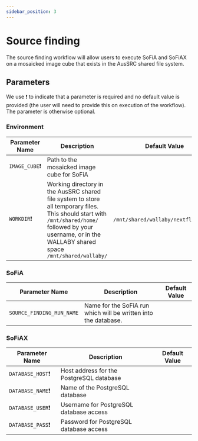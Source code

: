 ```yaml
---
sidebar_position: 3
---
```


# Source finding

The source finding workflow will allow users to execute SoFiA and SoFiAX on a mosaicked image cube that exists in the AusSRC shared file system.

## Parameters

We use ❗ to indicate that a parameter is required and no default value is provided (the user will need to provide this on execution of the workflow). The parameter is otherwise optional.

### Environment 

| Parameter Name  | Description | Default Value |
|---|---|---|
|	`IMAGE_CUBE`❗ | Path to the mosaicked image cube for SoFiA |  |
|	`WORKDIR`❗| Working directory in the AusSRC shared file system to store all temporary files. This should start with `/mnt/shared/home/` followed by your username, or in the WALLABY shared space `/mnt/shared/wallaby/` | `/mnt/shared/wallaby/nextflow_runs/` |

### SoFiA

| Parameter Name  | Description | Default Value | 
|---|---|---|
| `SOURCE_FINDING_RUN_NAME` | Name for the SoFiA run which will be written into the database. |  | `sofia` |


### SoFiAX

| Parameter Name  | Description | Default Value | 
|---|---|---|
| `DATABASE_HOST`❗ | Host address for the PostgreSQL database |  |
| `DATABASE_NAME`❗ | Name of the PostgreSQL database |  |
| `DATABASE_USER`❗ | Username for PostgreSQL database access |  |
| `DATABASE_PASS`❗ | Password for PostgreSQL database access |  |
